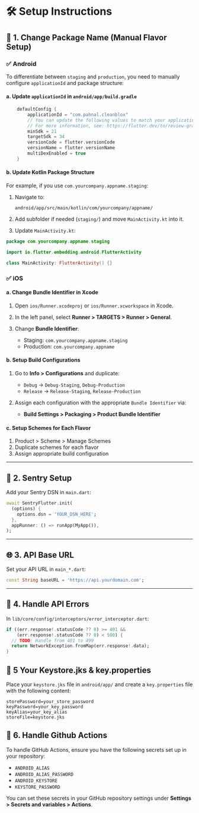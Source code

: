 # 🛠 Setup Instructions

## 🔧 1. Change Package Name (Manual Flavor Setup)

### ✅ Android

To differentiate between `staging` and `production`, you need to manually configure `applicationId` and package structure:

#### a. Update `applicationId` in `android/app/build.gradle`

```kotlin
    defaultConfig {
        applicationId = "com.pahnal.cleanblox"
        // You can update the following values to match your application needs.
        // For more information, see: https://flutter.dev/to/review-gradle-config.
        minSdk = 21
        targetSdk = 34
        versionCode = flutter.versionCode
        versionName = flutter.versionName
        multiDexEnabled = true
    }
```

#### b. Update Kotlin Package Structure

For example, if you use `com.yourcompany.appname.staging`:

1. Navigate to:

   ```
   android/app/src/main/kotlin/com/yourcompany/appname/
   ```
2. Add subfolder if needed (`staging/`) and move `MainActivity.kt` into it.
3. Update `MainActivity.kt`:

```kotlin
package com.yourcompany.appname.staging

import io.flutter.embedding.android.FlutterActivity

class MainActivity: FlutterActivity() {}
```

### ✅ iOS

#### a. Change Bundle Identifier in Xcode

1. Open `ios/Runner.xcodeproj` or `ios/Runner.xcworkspace` in Xcode.
2. In the left panel, select **Runner > TARGETS > Runner > General**.
3. Change **Bundle Identifier**:

   * Staging: `com.yourcompany.appname.staging`
   * Production: `com.yourcompany.appname`

#### b. Setup Build Configurations

1. Go to **Info > Configurations** and duplicate:

   * `Debug` → `Debug-Staging`, `Debug-Production`
   * `Release` → `Release-Staging`, `Release-Production`

2. Assign each configuration with the appropriate `Bundle Identifier` via:

   * **Build Settings > Packaging > Product Bundle Identifier**

#### c. Setup Schemes for Each Flavor

1. Product > Scheme > Manage Schemes
2. Duplicate schemes for each flavor
3. Assign appropriate build configuration

---

## 🔐 2. Sentry Setup

Add your Sentry DSN in `main.dart`:

```dart
await SentryFlutter.init(
  (options) {
    options.dsn = 'YOUR_DSN_HERE';
  },
  appRunner: () => runApp(MyApp()),
);
```

---

## 🌐 3. API Base URL

Set your API URL in `main_*.dart`:

```dart
const String baseURL = 'https://api.yourdomain.com';
```

---

## 🚨 4. Handle API Errors

In `lib/core/config/interceptors/error_interceptor.dart`:

```dart
if ((err.response!.statusCode ?? 0) >= 401 &&
    (err.response!.statusCode ?? 0) < 500) {
  // TODO: Handle from 401 to 499
  return NetworkException.fromMap(err.response!.data);
}
```

## 🔏 5 Your Keystore.jks & key.properties
Place your `keystore.jks` file in `android/app/` and create a `key.properties` file with the following content:

```properties
storePassword=your_store_password
keyPassword=your_key_password
keyAlias=your_key_alias
storeFile=keystore.jks
```

## 🔑 6. Handle Github Actions
To handle GitHub Actions, ensure you have the following secrets set up in your repository:

- `ANDROID_ALIAS`
- `ANDROID_ALIAS_PASSWORD`
- `ANDROID_KEYSTORE`
- `KEYSTORE_PASSWORD`

You can set these secrets in your GitHub repository settings under **Settings > Secrets and variables > Actions**.